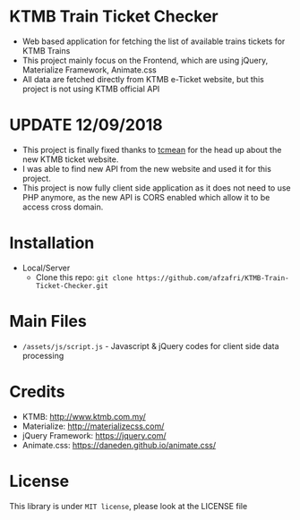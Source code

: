 # KTMB Train Ticket Checker
- Web based application for fetching the list of available trains tickets for KTMB Trains
- This project mainly focus on the Frontend, which are using jQuery, Materialize Framework, Animate.css
- All data are fetched directly from KTMB e-Ticket website, but this project is not using KTMB official API

# UPDATE 12/09/2018
- This project is finally fixed thanks to [tcmean](https://github.com/tcmean) for the head up about the new KTMB ticket website.
- I was able to find new API from the new website and used it for this project.
- This project is now fully client side application as it does not need to use PHP anymore, as the new API is CORS enabled which allow it to be access cross domain.

# Installation
- Local/Server
  - Clone this repo: ```git clone https://github.com/afzafri/KTMB-Train-Ticket-Checker.git```

# Main Files
- ```/assets/js/script.js``` - Javascript & jQuery codes for client side data processing

# Credits
- KTMB: http://www.ktmb.com.my/
- Materialize: http://materializecss.com/
- jQuery Framework: https://jquery.com/
- Animate.css: https://daneden.github.io/animate.css/

# License
This library is under ```MIT license```, please look at the LICENSE file
